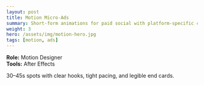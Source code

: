 ```yaml
---
layout: post
title: Motion Micro-Ads
summary: Short-form animations for paid social with platform-specific crops and pacing.
weight: 3
hero: /assets/img/motion-hero.jpg
tags: [motion, ads]
---
```


**Role:** Motion Designer  
**Tools:** After Effects

30–45s spots with clear hooks, tight pacing, and legible end cards.
